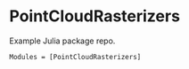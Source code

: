 # PointCloudRasterizers

Example Julia package repo.

```@autodocs
Modules = [PointCloudRasterizers]
```
